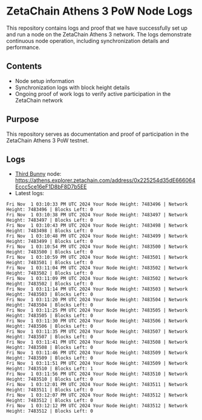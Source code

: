 # ZetaChain Athens 3 PoW Node Logs
This repository contains logs and proof that we have successfully set up and run a node on the ZetaChain Athens 3 network. The logs demonstrate continuous node operation, including synchronization details and performance.

## Contents
- Node setup information
- Synchronization logs with block height details
- Ongoing proof of work logs to verify active participation in the ZetaChain network

## Purpose
This repository serves as documentation and proof of participation in the ZetaChain Athens 3 PoW testnet.

## Logs

- [Third Bunny](https://thirdbunny.xyz/) node: https://athens.explorer.zetachain.com/address/0x225254d35dE666064Eccc5ce16eF1D8bF8D7b5EE
- Latest logs:
```
Fri Nov  1 03:10:33 PM UTC 2024 Your Node Height: 7483496 | Network Height: 7483496 | Blocks Left: 0
Fri Nov  1 03:10:38 PM UTC 2024 Your Node Height: 7483497 | Network Height: 7483497 | Blocks Left: 0
Fri Nov  1 03:10:43 PM UTC 2024 Your Node Height: 7483498 | Network Height: 7483498 | Blocks Left: 0
Fri Nov  1 03:10:48 PM UTC 2024 Your Node Height: 7483499 | Network Height: 7483499 | Blocks Left: 0
Fri Nov  1 03:10:54 PM UTC 2024 Your Node Height: 7483500 | Network Height: 7483500 | Blocks Left: 0
Fri Nov  1 03:10:59 PM UTC 2024 Your Node Height: 7483501 | Network Height: 7483501 | Blocks Left: 0
Fri Nov  1 03:11:04 PM UTC 2024 Your Node Height: 7483502 | Network Height: 7483502 | Blocks Left: 0
Fri Nov  1 03:11:09 PM UTC 2024 Your Node Height: 7483502 | Network Height: 7483502 | Blocks Left: 0
Fri Nov  1 03:11:14 PM UTC 2024 Your Node Height: 7483503 | Network Height: 7483503 | Blocks Left: 0
Fri Nov  1 03:11:20 PM UTC 2024 Your Node Height: 7483504 | Network Height: 7483504 | Blocks Left: 0
Fri Nov  1 03:11:25 PM UTC 2024 Your Node Height: 7483505 | Network Height: 7483505 | Blocks Left: 0
Fri Nov  1 03:11:30 PM UTC 2024 Your Node Height: 7483506 | Network Height: 7483506 | Blocks Left: 0
Fri Nov  1 03:11:35 PM UTC 2024 Your Node Height: 7483507 | Network Height: 7483507 | Blocks Left: 0
Fri Nov  1 03:11:41 PM UTC 2024 Your Node Height: 7483508 | Network Height: 7483508 | Blocks Left: 0
Fri Nov  1 03:11:46 PM UTC 2024 Your Node Height: 7483509 | Network Height: 7483509 | Blocks Left: 0
Fri Nov  1 03:11:51 PM UTC 2024 Your Node Height: 7483509 | Network Height: 7483510 | Blocks Left: 1
Fri Nov  1 03:11:56 PM UTC 2024 Your Node Height: 7483510 | Network Height: 7483510 | Blocks Left: 0
Fri Nov  1 03:12:01 PM UTC 2024 Your Node Height: 7483511 | Network Height: 7483511 | Blocks Left: 0
Fri Nov  1 03:12:07 PM UTC 2024 Your Node Height: 7483512 | Network Height: 7483512 | Blocks Left: 0
Fri Nov  1 03:12:12 PM UTC 2024 Your Node Height: 7483512 | Network Height: 7483512 | Blocks Left: 0
```
